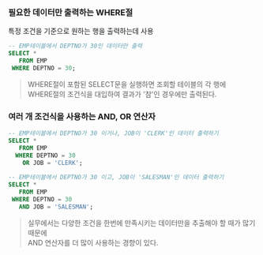 ### 필요한 데이터만 출력하는 WHERE절
특정 조건을 기준으로 원하는 행을 출력하는데 사용
```SQL
-- EMP테이블에서 DEPTNO가 30인 데이터만 출력
SELECT *
   FROM EMP
 WHERE DEPTNO = 30; 
```
> WHERE절이 포함된 SELECT문을 실행하면 조회할 테이블의 각 행에    
> WHERE절의 조건식을 대입하여 결과가 '참'인 경우에만 출력된다.

### 여러 개 조건식을 사용하는 AND, OR 연산자
```SQL
-- EMP테이블에서 DEPTNO가 30 이거나, JOB이 'CLERK'인 데이터 출력하기
SELECT *
   FROM EMP
  WHERE DEPTNO = 30
    OR JOB = 'CLERK';
    
-- EMP테이블에서 DEPTNO가 30 이고, JOB이 'SALESMAN'인 데이터 출력하기   
SELECT *
   FROM EMP
 WHERE DEPTNO = 30
   AND JOB = 'SALESMAN';
```
> 실무에서는 다양한 조건을 한번에 만족시키는 데이터만을 추출해야 할 때가 많기 때문에    
> AND 연산자를 더 많이 사용하는 경향이 있다.
